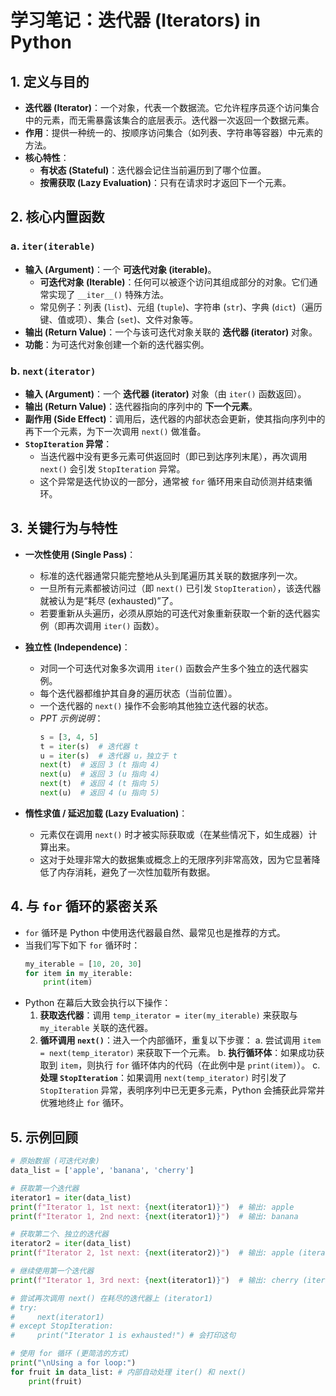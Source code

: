 # 学习笔记：迭代器 (Iterators) in Python

## 1. 定义与目的

* **迭代器 (Iterator)**：一个对象，代表一个数据流。它允许程序员逐个访问集合中的元素，而无需暴露该集合的底层表示。迭代器一次返回一个数据元素。
* **作用**：提供一种统一的、按顺序访问集合（如列表、字符串等容器）中元素的方法。
* **核心特性**：
    * **有状态 (Stateful)**：迭代器会记住当前遍历到了哪个位置。
    * **按需获取 (Lazy Evaluation)**：只有在请求时才返回下一个元素。

## 2. 核心内置函数

### a. `iter(iterable)`

* **输入 (Argument)**：一个 **可迭代对象 (iterable)**。
    * **可迭代对象 (Iterable)**：任何可以被逐个访问其组成部分的对象。它们通常实现了 `__iter__()` 特殊方法。
    * 常见例子：列表 (`list`)、元组 (`tuple`)、字符串 (`str`)、字典 (`dict`)（遍历键、值或项）、集合 (`set`)、文件对象等。
* **输出 (Return Value)**：一个与该可迭代对象关联的 **迭代器 (iterator)** 对象。
* **功能**：为可迭代对象创建一个新的迭代器实例。

### b. `next(iterator)`

* **输入 (Argument)**：一个 **迭代器 (iterator)** 对象（由 `iter()` 函数返回）。
* **输出 (Return Value)**：迭代器指向的序列中的 **下一个元素**。
* **副作用 (Side Effect)**：调用后，迭代器的内部状态会更新，使其指向序列中的再下一个元素，为下一次调用 `next()` 做准备。
* **`StopIteration` 异常**：
    * 当迭代器中没有更多元素可供返回时（即已到达序列末尾），再次调用 `next()` 会引发 `StopIteration` 异常。
    * 这个异常是迭代协议的一部分，通常被 `for` 循环用来自动侦测并结束循环。

## 3. 关键行为与特性

* **一次性使用 (Single Pass)**：
    * 标准的迭代器通常只能完整地从头到尾遍历其关联的数据序列一次。
    * 一旦所有元素都被访问过（即 `next()` 已引发 `StopIteration`），该迭代器就被认为是“耗尽 (exhausted)”了。
    * 若要重新从头遍历，必须从原始的可迭代对象重新获取一个新的迭代器实例（即再次调用 `iter()` 函数）。

* **独立性 (Independence)**：
    * 对同一个可迭代对象多次调用 `iter()` 函数会产生多个独立的迭代器实例。
    * 每个迭代器都维护其自身的遍历状态（当前位置）。
    * 一个迭代器的 `next()` 操作不会影响其他独立迭代器的状态。
    * *PPT 示例说明*：
        ```python
        s = [3, 4, 5]
        t = iter(s)  # 迭代器 t
        u = iter(s)  # 迭代器 u，独立于 t
        next(t)  # 返回 3 (t 指向 4)
        next(u)  # 返回 3 (u 指向 4)
        next(t)  # 返回 4 (t 指向 5)
        next(u)  # 返回 4 (u 指向 5)
        ```

* **惰性求值 / 延迟加载 (Lazy Evaluation)**：
    * 元素仅在调用 `next()` 时才被实际获取或（在某些情况下，如生成器）计算出来。
    * 这对于处理非常大的数据集或概念上的无限序列非常高效，因为它显著降低了内存消耗，避免了一次性加载所有数据。

## 4. 与 `for` 循环的紧密关系

* `for` 循环是 Python 中使用迭代器最自然、最常见也是推荐的方式。
* 当我们写下如下 `for` 循环时：
    ```python
    my_iterable = [10, 20, 30]
    for item in my_iterable:
        print(item)
    ```
* Python 在幕后大致会执行以下操作：
    1.  **获取迭代器**：调用 `temp_iterator = iter(my_iterable)` 来获取与 `my_iterable` 关联的迭代器。
    2.  **循环调用 `next()`**：进入一个内部循环，重复以下步骤：
        a.  尝试调用 `item = next(temp_iterator)` 来获取下一个元素。
        b.  **执行循环体**：如果成功获取到 `item`，则执行 `for` 循环体内的代码（在此例中是 `print(item)`）。
        c.  **处理 `StopIteration`**：如果调用 `next(temp_iterator)` 时引发了 `StopIteration` 异常，表明序列中已无更多元素，Python 会捕获此异常并优雅地终止 `for` 循环。

## 5. 示例回顾

```python
# 原始数据 (可迭代对象)
data_list = ['apple', 'banana', 'cherry']

# 获取第一个迭代器
iterator1 = iter(data_list)
print(f"Iterator 1, 1st next: {next(iterator1)}")  # 输出: apple
print(f"Iterator 1, 2nd next: {next(iterator1)}")  # 输出: banana

# 获取第二个、独立的迭代器
iterator2 = iter(data_list)
print(f"Iterator 2, 1st next: {next(iterator2)}")  # 输出: apple (iterator2 从头开始)

# 继续使用第一个迭代器
print(f"Iterator 1, 3rd next: {next(iterator1)}")  # 输出: cherry (iterator1 继续它之前的进度)

# 尝试再次调用 next() 在耗尽的迭代器上 (iterator1)
# try:
#     next(iterator1)
# except StopIteration:
#     print("Iterator 1 is exhausted!") # 会打印这句

# 使用 for 循环 (更简洁的方式)
print("\nUsing a for loop:")
for fruit in data_list: # 内部自动处理 iter() 和 next()
    print(fruit)
